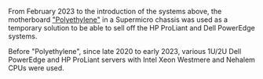 From February 2023 to the introduction of the systems above, the motherboard ["Polyethylene"](../pc_pe/) in a Supermicro chassis was used as a temporary solution to be able to sell off the HP ProLiant and Dell PowerEdge systems.

Before "Polyethylene", since late 2020 to early 2023, various 1U/2U Dell PowerEdge and HP ProLiant servers with Intel Xeon Westmere and Nehalem CPUs were used.